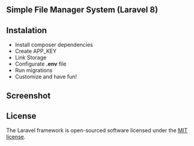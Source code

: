 ## Simple File Manager System (Laravel 8)

## Instalation

* Install composer dependencies
* Create APP_KEY
* Link Storage
* Configurate __.env__ file
* Run migrations
* Customize and have fun!

## Screenshot


## License

The Laravel framework is open-sourced software licensed under the [MIT license](https://opensource.org/licenses/MIT).
